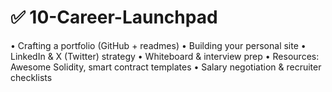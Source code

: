# ✅ 10-Career-Launchpad

 • Crafting a portfolio (GitHub + readmes)
 • Building your personal site
 • LinkedIn & X (Twitter) strategy
 • Whiteboard & interview prep
 • Resources: Awesome Solidity, smart contract templates
 • Salary negotiation & recruiter checklists
